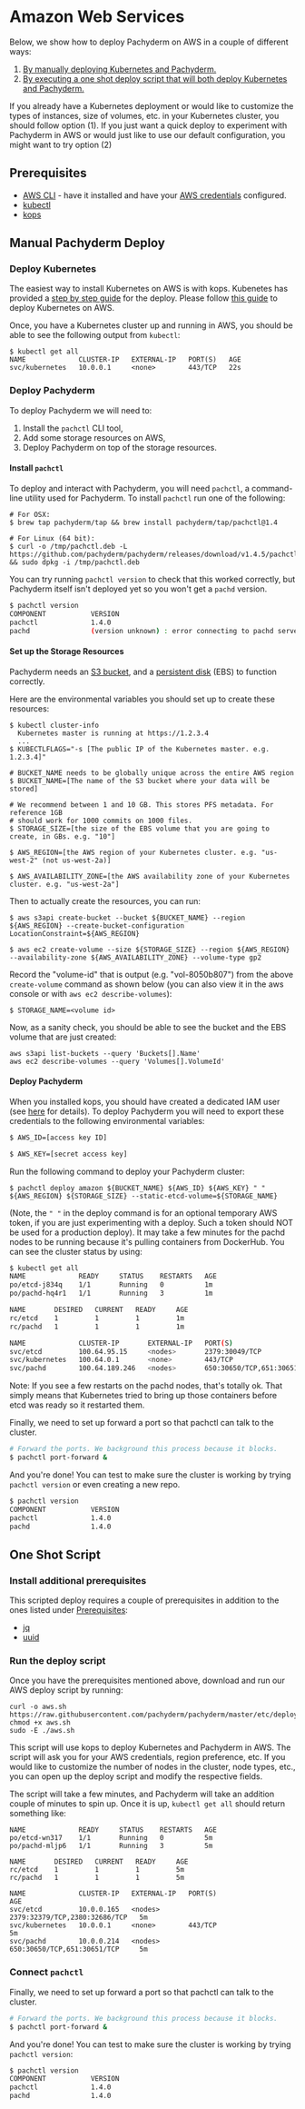 # Amazon Web Services

Below, we show how to deploy Pachyderm on AWS in a couple of different ways:

1. [By manually deploying Kubernetes and Pachyderm.](amazon_web_services.html#manual-pachyderm-deploy)
2. [By executing a one shot deploy script that will both deploy Kubernetes and Pachyderm.](amazon_web_services.html#one-shot-script)

If you already have a Kubernetes deployment or would like to customize the types of instances, size of volumes, etc. in your Kubernetes cluster, you should follow option (1).  If you just want a quick deploy to experiment with Pachyderm in AWS or would just like to use our default configuration, you might want to try option (2)

## Prerequisites

- [AWS CLI](https://aws.amazon.com/cli/) - have it installed and have your [AWS credentials](http://docs.aws.amazon.com/cli/latest/userguide/cli-chap-getting-started.html) configured.
- [kubectl](https://kubernetes.io/docs/user-guide/prereqs/)
- [kops](https://github.com/kubernetes/kops/blob/master/docs/install.md)

## Manual Pachyderm Deploy

### Deploy Kubernetes

The easiest way to install Kubernetes on AWS is with kops. Kubenetes has provided a [step by step guide](https://github.com/kubernetes/kops/blob/master/docs/aws.md) for the deploy.  Please follow [this guide](https://github.com/kubernetes/kops/blob/master/docs/aws.md) to deploy Kubernetes on AWS.  

Once, you have a Kubernetes cluster up and running in AWS, you should be able to see the following output from `kubectl`:

```shell
$ kubectl get all
NAME             CLUSTER-IP   EXTERNAL-IP   PORT(S)   AGE
svc/kubernetes   10.0.0.1     <none>        443/TCP   22s
```

### Deploy Pachyderm

To deploy Pachyderm we will need to:

1. Install the `pachctl` CLI tool,
2. Add some storage resources on AWS, 
3. Deploy Pachyderm on top of the storage resources.

#### Install `pachctl`

To deploy and interact with Pachyderm, you will need `pachctl`, a command-line utility used for Pachyderm. To install `pachctl` run one of the following:


```shell
# For OSX:
$ brew tap pachyderm/tap && brew install pachyderm/tap/pachctl@1.4

# For Linux (64 bit):
$ curl -o /tmp/pachctl.deb -L https://github.com/pachyderm/pachyderm/releases/download/v1.4.5/pachctl_1.4.5_amd64.deb && sudo dpkg -i /tmp/pachctl.deb
```

You can try running `pachctl version` to check that this worked correctly, but Pachyderm itself isn't deployed yet so you won't get a `pachd` version.

```sh
$ pachctl version
COMPONENT           VERSION
pachctl             1.4.0
pachd               (version unknown) : error connecting to pachd server at address (0.0.0.0:30650): context deadline exceeded.
```

#### Set up the Storage Resources

Pachyderm needs an [S3 bucket](https://aws.amazon.com/documentation/s3/), and a [persistent disk](http://docs.aws.amazon.com/AWSEC2/latest/UserGuide/EBSVolumes.html) (EBS) to function correctly.

Here are the environmental variables you should set up to create these resources:

```shell
$ kubectl cluster-info
  Kubernetes master is running at https://1.2.3.4
  ...
$ KUBECTLFLAGS="-s [The public IP of the Kubernetes master. e.g. 1.2.3.4]"

# BUCKET_NAME needs to be globally unique across the entire AWS region
$ BUCKET_NAME=[The name of the S3 bucket where your data will be stored]

# We recommend between 1 and 10 GB. This stores PFS metadata. For reference 1GB
# should work for 1000 commits on 1000 files.
$ STORAGE_SIZE=[the size of the EBS volume that you are going to create, in GBs. e.g. "10"]

$ AWS_REGION=[the AWS region of your Kubernetes cluster. e.g. "us-west-2" (not us-west-2a)]

$ AWS_AVAILABILITY_ZONE=[the AWS availability zone of your Kubernetes cluster. e.g. "us-west-2a"]

```

Then to actually create the resources, you can run:
```
$ aws s3api create-bucket --bucket ${BUCKET_NAME} --region ${AWS_REGION} --create-bucket-configuration LocationConstraint=${AWS_REGION}

$ aws ec2 create-volume --size ${STORAGE_SIZE} --region ${AWS_REGION} --availability-zone ${AWS_AVAILABILITY_ZONE} --volume-type gp2
```

Record the "volume-id" that is output (e.g. "vol-8050b807") from the above `create-volume` command as shown below (you can also view it in the aws console or with  `aws ec2 describe-volumes`):

```shell
$ STORAGE_NAME=<volume id>
```

Now, as a sanity check, you should be able to see the bucket and the EBS volume that are just created:

```shell
aws s3api list-buckets --query 'Buckets[].Name'
aws ec2 describe-volumes --query 'Volumes[].VolumeId'
```

#### Deploy Pachyderm

When you installed kops, you should have created a dedicated IAM user (see [here](https://github.com/kubernetes/kops/blob/master/docs/aws.md#aws) for details).  To deploy Pachyderm you will need to export these credentials to the following environmental variables:

```sh
$ AWS_ID=[access key ID]

$ AWS_KEY=[secret access key]
```

Run the following command to deploy your Pachyderm cluster:

```shell
$ pachctl deploy amazon ${BUCKET_NAME} ${AWS_ID} ${AWS_KEY} " " ${AWS_REGION} ${STORAGE_SIZE} --static-etcd-volume=${STORAGE_NAME}
```

(Note, the `" "` in the deploy command is for an optional temporary AWS token, if you are just experimenting with a deploy.  Such a token should NOT be used for a production deploy).  It may take a few minutes for the pachd nodes to be running because it's pulling containers from DockerHub. You can see the cluster status by using:

```sh
$ kubectl get all
NAME             READY     STATUS    RESTARTS   AGE
po/etcd-j834q    1/1       Running   0          1m
po/pachd-hq4r1   1/1       Running   3          1m

NAME       DESIRED   CURRENT   READY     AGE
rc/etcd    1         1         1         1m
rc/pachd   1         1         1         1m

NAME             CLUSTER-IP       EXTERNAL-IP   PORT(S)                       AGE
svc/etcd         100.64.95.15     <nodes>       2379:30049/TCP                1m
svc/kubernetes   100.64.0.1       <none>        443/TCP                       16m
svc/pachd        100.64.189.246   <nodes>       650:30650/TCP,651:30651/TCP   1m
```

Note: If you see a few restarts on the pachd nodes, that's totally ok. That simply means that Kubernetes tried to bring up those containers before etcd was ready so it restarted them.

Finally, we need to set up forward a port so that pachctl can talk to the cluster.

```sh
# Forward the ports. We background this process because it blocks.
$ pachctl port-forward &
```

And you're done! You can test to make sure the cluster is working by trying `pachctl version` or even creating a new repo.
```sh
$ pachctl version
COMPONENT           VERSION
pachctl             1.4.0
pachd               1.4.0
```

## One Shot Script

### Install additional prerequisites

This scripted deploy requires a couple of prerequisites in addition to the ones listed under [Prerequisites](amazon_web_services.md#prerequisites):

- [jq](https://stedolan.github.io/jq/download/)
- [uuid](http://man7.org/linux/man-pages/man1/uuidgen.1.html)

### Run the deploy script

Once you have the prerequisites mentioned above, download and run our AWS deploy script by running:

```
curl -o aws.sh https://raw.githubusercontent.com/pachyderm/pachyderm/master/etc/deploy/aws.sh
chmod +x aws.sh
sudo -E ./aws.sh
```

This script will use kops to deploy Kubernetes and Pachyderm in AWS.  The script will ask you for your AWS credentials, region preference, etc.  If you would like to customize the number of nodes in the cluster, node types, etc., you can open up the deploy script and modify the respective fields.

The script will take a few minutes, and Pachyderm will take an addition couple of minutes to spin up.  Once it is up, `kubectl get all` should return something like:

```
NAME             READY     STATUS    RESTARTS   AGE
po/etcd-wn317    1/1       Running   0          5m
po/pachd-mljp6   1/1       Running   3          5m

NAME       DESIRED   CURRENT   READY     AGE
rc/etcd    1         1         1         5m
rc/pachd   1         1         1         5m

NAME             CLUSTER-IP   EXTERNAL-IP   PORT(S)                         AGE
svc/etcd         10.0.0.165   <nodes>       2379:32379/TCP,2380:32686/TCP   5m
svc/kubernetes   10.0.0.1     <none>        443/TCP                         5m
svc/pachd        10.0.0.214   <nodes>       650:30650/TCP,651:30651/TCP     5m
```

### Connect `pachctl`

Finally, we need to set up forward a port so that pachctl can talk to the cluster.

```sh
# Forward the ports. We background this process because it blocks.
$ pachctl port-forward &
```

And you're done! You can test to make sure the cluster is working by trying `pachctl version`:
```sh
$ pachctl version
COMPONENT           VERSION
pachctl             1.4.0
pachd               1.4.0
```


